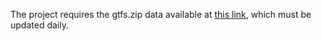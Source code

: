 The project requires the gtfs.zip data available at [this link](https://data.montpellier3m.fr/sites/default/files/ressources/TAM_MMM_GTFS.zip), which must be updated daily.
